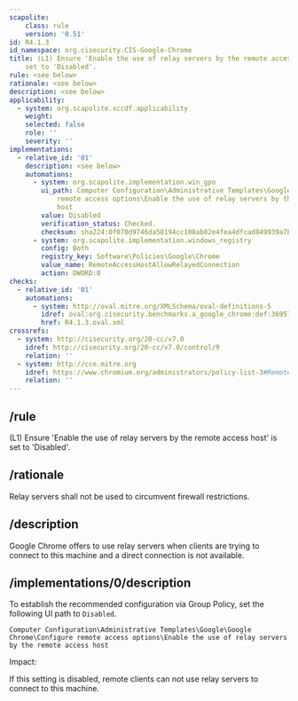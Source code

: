 ```yaml
---
scapolite:
    class: rule
    version: '0.51'
id: R4.1.3
id_namespace: org.cisecurity.CIS-Google-Chrome
title: (L1) Ensure 'Enable the use of relay servers by the remote access host' is
    set to 'Disabled'.
rule: <see below>
rationale: <see below>
description: <see below>
applicability:
  - system: org.scapolite.xccdf.applicability
    weight:
    selected: false
    role: ''
    severity: ''
implementations:
  - relative_id: '01'
    description: <see below>
    automations:
      - system: org.scapolite.implementation.win_gpo
        ui_path: Computer Configuration\Administrative Templates\Google\Google Chrome\Configure
            remote access options\Enable the use of relay servers by the remote access
            host
        value: Disabled
        verification_status: Checked.
        checksum: sha224:0f070d9746da50194cc108ab82e4fea4dfcad849939a7b9495829a8d
      - system: org.scapolite.implementation.windows_registry
        config: Both
        registry_key: Software\Policies\Google\Chrome
        value_name: RemoteAccessHostAllowRelayedConnection
        action: DWORD:0
checks:
  - relative_id: '01'
    automations:
      - system: http://oval.mitre.org/XMLSchema/oval-definitions-5
        idref: oval:org.cisecurity.benchmarks.a_google_chrome:def:36957200
        href: R4.1.3.oval.xml
crossrefs:
  - system: http://cisecurity.org/20-cc/v7.0
    idref: http://cisecurity.org/20-cc/v7.0/control/9
    relation: ''
  - system: http://cce.mitre.org
    idref: https://www.chromium.org/administrators/policy-list-3#RemoteAccessHostAllowRelayedConnection
    relation: ''
---
```



## /rule

(L1) Ensure 'Enable the use of relay servers by the remote access
host' is set to 'Disabled'.

## /rationale

Relay servers shall not be used to circumvent firewall restrictions.

## /description

Google Chrome offers to use relay servers when clients are trying to
connect to this machine and a direct connection is not available.

## /implementations/0/description

To establish the recommended configuration via Group Policy, set the
following UI path to `Disabled`.

`Computer Configuration\Administrative Templates\Google\Google Chrome\Configure remote access options\Enable the use of relay servers by the remote access host`

Impact:

If this setting is disabled, remote clients can not use relay servers to
connect to this machine.

